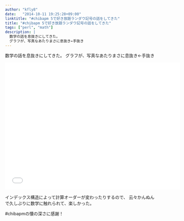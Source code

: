 ```yaml
---
author: "kfly8"
date:   "2014-10-11 19:25:28+09:00"
linktitle: "#chibapm 5で好き放題ランダウ記号の話をしてきた"
title: "#chibapm 5で好き放題ランダウ記号の話をしてきた"
tags: ["perl", "math"]
description: |
  数学の話を息抜きにしてきた。
  グラフが、写真なあたりまさに息抜き←手抜き
---
```


数学の話を息抜きにしてきた。
グラフが、写真なあたりまさに息抜き←手抜き

<iframe src="//slides.com/kfly8/landau_symbol/embed" width="576" height="420" scrolling="no" frameborder="0" webkitallowfullscreen mozallowfullscreen allowfullscreen></iframe>


インデックス構造によって計算オーダーが変わったりするので、
云々かんぬんで久しぶりに数学に触れられて、楽しかった。

#chibapmの懐の深さに感謝！
